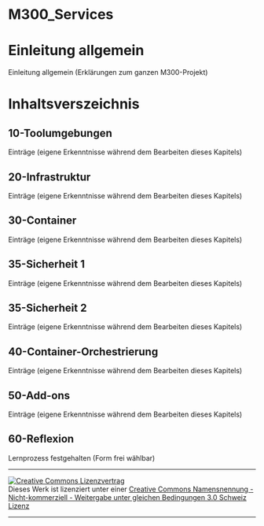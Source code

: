 # M300_Services
# Einleitung allgemein
Einleitung allgemein (Erklärungen zum ganzen M300-Projekt)

# Inhaltsverszeichnis

## 10-Toolumgebungen 
Einträge (eigene Erkenntnisse während dem Bearbeiten dieses Kapitels)

## 20-Infrastruktur
Einträge (eigene Erkenntnisse während dem Bearbeiten dieses Kapitels)

## 30-Container
Einträge (eigene Erkenntnisse während dem Bearbeiten dieses Kapitels)

## 35-Sicherheit 1
Einträge (eigene Erkenntnisse während dem Bearbeiten dieses Kapitels)

## 35-Sicherheit 2
Einträge (eigene Erkenntnisse während dem Bearbeiten dieses Kapitels)

## 40-Container-Orchestrierung
Einträge (eigene Erkenntnisse während dem Bearbeiten dieses Kapitels)

## 50-Add-ons 
Einträge (eigene Erkenntnisse während dem Bearbeiten dieses Kapitels)

## 60-Reflexion
Lernprozess festgehalten (Form frei wählbar)


- - -
<a rel="license" href="http://creativecommons.org/licenses/by-nc-sa/3.0/ch/"><img alt="Creative Commons Lizenzvertrag" style="border-width:0" src="https://i.creativecommons.org/l/by-nc-sa/3.0/ch/88x31.png" /></a><br />Dieses Werk ist lizenziert unter einer <a rel="license" href="http://creativecommons.org/licenses/by-nc-sa/3.0/ch/">Creative Commons Namensnennung - Nicht-kommerziell - Weitergabe unter gleichen Bedingungen 3.0 Schweiz Lizenz</a>

- - -


